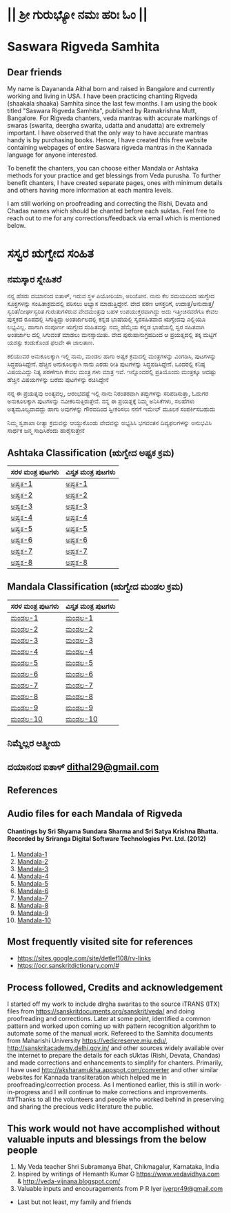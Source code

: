 # || ಶ್ರೀ ಗುರುಭ್ಯೋ ನಮಃ  ಹರಿಃ ಓಂ ||

# Saswara Rigveda Samhita
## Dear friends
My name is Dayananda Aithal born and raised in Bangalore and currently working and living in USA. I have been practicing chanting Rigveda (shaakala shaaka) Samhita since the last few months.  I am using the book titled "Saswara Rigveda Samhita", published by Ramakrishna Mutt, Bangalore. For Rigveda chanters, veda mantras with accurate markings of swaras (swarita, deergha swarita, udatta and anudatta) are extremely important. I have observed that the only way to have accurate mantras handy is by purchasing books. Hence, I have created this free website containing webpages of entire Saswara rigveda mantras in the Kannada language for anyone interested.

To benefit the chanters, you can choose either Mandala or Ashtaka methods for your practice and get blessings from Veda purusha. To further benefit chanters, I have created separate pages, ones with minimum details and others having more information at each mantra levels.

I am still working on proofreading and correcting the Rishi, Devata and Chadas names which should be chanted before each suktas. Feel free to reach out to me for any corrections/feedback via email which is mentioned below.

# ಸಸ್ವರ ಋಗ್ವೇದ ಸಂಹಿತ 
## ನಮಸ್ಕಾರ ಸ್ನೇಹಿತರೆ
ನನ್ನ ಹೆಸರು ದಯಾನಂದ ಐತಾಳ್, ಇರುವ ಸ್ಥಳ ಪಿಯೋರಿಯಾ, ಅರಿಜೋನ. ನಾನು ಕೆಲ ಸಮಯದಿಂದ ಋಗ್ವೇದ ಸೂಕ್ತಗಳನ್ನು ಸಂಹಿತಾಕ್ರಮದಲ್ಲಿ ಪಠಿಸಲು ಅಭ್ಯಾಸ ಮಾಡುತ್ತಿದ್ದೇನೆ.  ವೇದ ಪಠಣ ಆಸಕ್ತರಿಗೆ, ಉದಾತ್ತ/ಅನುದಾತ್ತ/ಸ್ವರಿತ/ದೀರ್ಘಸ್ವರಿತ ಗುರುತುಗಳಿರುವ ವೇದಮಂತ್ರವು ಬಹಳ ಉಪಯುಕ್ತರವಾಗಿದ್ದು ಅದು ಇತ್ತೀಚಿನವರೆಗೂ ಕೇವಲ ಪುಸ್ತಕದ ರೂಪದಲ್ಲಿ ಸಿಗುತ್ತಿದ್ದು ಅಂತರ್ಜಾಲದಲ್ಲಿ ಕನ್ನಡ ಭಾಷೆಯಲ್ಲಿ ಸ್ವರಸಹಿತವಾದ ಋಗ್ವೇದವು ಎಲ್ಲಿಯೂ ಲಭ್ಯವಿಲ್ಲ. ಹಾಗಾಗಿ ಸಂಪೂರ್ಣ ಋಗ್ವೇದ ಸಂಹಿತವನ್ನು ನಮ್ಮ ಹೆಮ್ಮೆಯ ಕನ್ನಡ ಭಾಷೆಯಲ್ಲಿ ಸ್ವರ ಸಹಿತವಾಗಿ ಅಂತರ್ಜಾಲ ದಲ್ಲಿ ಸಿಗುವಂತೆ ಮಾಡಲು ಮನಸ್ಸಾಯಿತು. ವೇದ ಪುರುಷಾನುಗ್ರಹದಿಂದ ಆ ಪ್ರಯತ್ನದಲ್ಲಿ ತಕ್ಕ ಮಟ್ಟಿಗೆ ಯಶಸ್ಸು ಕಂಡುಕೊಂಡ ಫಲವೇ ಈ ಜಾಲತಾಣ.

ಕಲಿಯುವರ ಅನುಕೂಲಕ್ಕಾಗಿ ಇಲ್ಲಿ ನಾನು, ಮಂಡಲ ಹಾಗು ಅಷ್ಟಕ ಕ್ರಮದಲ್ಲಿ ಮಂತ್ರಗಳನ್ನು ವಿಂಗಡಿಸಿ, ಪುಟಗಳನ್ನು ಸಿದ್ಧಪಡಿಸಿದ್ದೇನೆ. ಹೆಚ್ಚಿನ ಅನುಕೂಲಕ್ಕಾಗಿ ನಾನು ಎರಡು ರೀತಿ ಪುಟಗಳನ್ನು ಸಿದ್ಧಪಡಿಸಿದ್ದೇನೆ. ಒಂದರಲ್ಲಿ ಕನಿಷ್ಠ ವಿಷಯವಿದ್ದು ನಿತ್ಯ ಪಠಣೆಗಾಗಿ ಕೇವಲ ಮಂತ್ರ ಗಳು ಮಾತ್ರ ಇವೆ. ಇನ್ನೊಂದರಲ್ಲಿ ಪ್ರತಿಯೊಂದು ಮಂತ್ರಕ್ಕೂ ಆದಷ್ಟು ಹೆಚ್ಚಿನ ವಿಷಯಗಳನ್ನು ಬರೆದು ಪುಟಗಳನ್ನು ರಚಿಸಿದ್ದೇನೆ

ನನ್ನ ಈ ಪ್ರಯತ್ನವು ಅಂತ್ಯವಲ್ಲ, ಆರಂಭವಷ್ಟೆ ಇಲ್ಲಿ ನಾನು ನಿರಂತರವಾಗಿ ತಪ್ಪುಗಳನ್ನು ಸರಿಪಡಿಸುತ್ತಾ,  ಓದುಗರ ಅನುಕೂಲಕ್ಕಾಗಿ ಪುಟಗಳನ್ನು ನವೀಕರಿಸುತ್ತಿರುತ್ತೇನೆ. ನನ್ನ ಈ ಪ್ರಯತ್ನಕ್ಕೆ ನಿಮ್ಮ ಅನಿಸಿಕೆಗಳು, ಸಲಹೆಗಳು ಅತ್ಯಮೂಲ್ಯವಾದದ್ದು ಹಾಗು ಅವುಗಳನ್ನು ಗೌರವದಿಂದ ಸ್ವೀಕರಿಸಲು ನನಗೆ ಇಮೇಲ್ ಮೂಲಕ ಸಂಪರ್ಕಿಸಬಹುದು

ನಿಮ್ಮ ಸ್ವಶಾಖಾ ರೀತ್ಯಾ ಕ್ರಮವನ್ನು ಆಯ್ದುಕೊಂಡು ವೇದವನ್ನು ಅಭ್ಯಸಿಸಿ ಭಗವಂತನ ದಿವ್ಯಫಲಗಳನ್ನು ಅನುಭವಿಸಿ ಸಾರ್ಥಕ ಜನ್ಮ ಸಾಧಿಸಿರೆಂದು ಹಾರೈಸುತ್ತೇನೆ

## Ashtaka Classification (ಋಗ್ವೇದ ಅಷ್ಟಕ ಕ್ರಮ)

| ಸರಳ ಮಂತ್ರ ಪುಟಗಳು | ವಿಸ್ತೃತ ಮಂತ್ರ ಪುಟಗಳು |
| ----------- | ----------- |
| [ಅಷ್ಟಕ-1](Kannada/Ashtaka/RVA-1(sarala).html) | [ಅಷ್ಟಕ-1](Kannada/Ashtaka/RVA-1(vistrata).html) |
| [ಅಷ್ಟಕ-2](Kannada/Ashtaka/RVA-2(sarala).html) | [ಅಷ್ಟಕ-2](Kannada/Ashtaka/RVA-2(vistrata).html) |
| [ಅಷ್ಟಕ-3](Kannada/Ashtaka/RVA-3(sarala).html) | [ಅಷ್ಟಕ-3](Kannada/Ashtaka/RVA-3(vistrata).html) |
| [ಅಷ್ಟಕ-4](Kannada/Ashtaka/RVA-4(sarala).html) | [ಅಷ್ಟಕ-4](Kannada/Ashtaka/RVA-4(vistrata).html) |
| [ಅಷ್ಟಕ-5](Kannada/Ashtaka/RVA-5(sarala).html) | [ಅಷ್ಟಕ-5](Kannada/Ashtaka/RVA-5(vistrata).html) |
| [ಅಷ್ಟಕ-6](Kannada/Ashtaka/RVA-6(sarala).html) | [ಅಷ್ಟಕ-6](Kannada/Ashtaka/RVA-6(vistrata).html) |
| [ಅಷ್ಟಕ-7](Kannada/Ashtaka/RVA-7(sarala).html) | [ಅಷ್ಟಕ-7](Kannada/Ashtaka/RVA-7(vistrata).html) |
| [ಅಷ್ಟಕ-8](Kannada/Ashtaka/RVA-8(sarala).html) | [ಅಷ್ಟಕ-8](Kannada/Ashtaka/RVA-8(vistrata).html) |

## Mandala Classification (ಋಗ್ವೇದ ಮಂಡಲ ಕ್ರಮ)

| ಸರಳ ಮಂತ್ರ ಪುಟಗಳು | ವಿಸ್ತೃತ ಮಂತ್ರ ಪುಟಗಳು |
| ----------- | ----------- |
| [ಮಂಡಲ-1](Kannada/Mandala/RVM-1(sarala).html) | [ಮಂಡಲ-1](Kannada/Mandala/RVM-1(vistrata).html) |
| [ಮಂಡಲ-2](Kannada/Mandala/RVM-2(sarala).html) | [ಮಂಡಲ-2](Kannada/Mandala/RVM-2(vistrata).html) |
| [ಮಂಡಲ-3](Kannada/Mandala/RVM-3(sarala).html) | [ಮಂಡಲ-3](Kannada/Mandala/RVM-3(vistrata).html) |
| [ಮಂಡಲ-4](Kannada/Mandala/RVM-4(sarala).html) | [ಮಂಡಲ-4](Kannada/Mandala/RVM-4(vistrata).html) |
| [ಮಂಡಲ-5](Kannada/Mandala/RVM-5(sarala).html) | [ಮಂಡಲ-5](Kannada/Mandala/RVM-5(vistrata).html) |
| [ಮಂಡಲ-6](Kannada/Mandala/RVM-6(sarala).html) | [ಮಂಡಲ-6](Kannada/Mandala/RVM-6(vistrata).html) |
| [ಮಂಡಲ-7](Kannada/Mandala/RVM-7(sarala).html) | [ಮಂಡಲ-7](Kannada/Mandala/RVM-7(vistrata).html) |
| [ಮಂಡಲ-8](Kannada/Mandala/RVM-8(sarala).html) | [ಮಂಡಲ-8](Kannada/Mandala/RVM-8(vistrata).html) |
| [ಮಂಡಲ-9](Kannada/Mandala/RVM-9(sarala).html) | [ಮಂಡಲ-9](Kannada/Mandala/RVM-9(vistrata).html) |
| [ಮಂಡಲ-10](Kannada/Mandala/RVM-10(sarala).html) | [ಮಂಡಲ-10](Kannada/Mandala/RVM-10(vistrata).html) |

## ನಿಮ್ಮೆಲ್ಲರ ಆತ್ಮೀಯ 
## ದಯಾನಂದ ಐತಾಳ್  <dithal29@gmail.com>

## References
## Audio files for each Mandala of Rigveda
#### Chantings by Sri Shyama Sundara Sharma and Sri Satya Krishna Bhatta. Recorded by Sriranga Digital Software Technologies Pvt. Ltd. (2012)

1. [Mandala-1](https://www.aurobindo.ru/workings/matherials/rigveda/audio_01.htm)
2. [Mandala-2](https://www.aurobindo.ru/workings/matherials/rigveda/audio_02.htm)
3. [Mandala-3](https://www.aurobindo.ru/workings/matherials/rigveda/audio_03.htm)
4. [Mandala-4](https://www.aurobindo.ru/workings/matherials/rigveda/audio_04.htm)
5. [Mandala-5](https://www.aurobindo.ru/workings/matherials/rigveda/audio_05.htm)
6. [Mandala-6](https://www.aurobindo.ru/workings/matherials/rigveda/audio_06.htm)
7. [Mandala-7](https://www.aurobindo.ru/workings/matherials/rigveda/audio_07.htm)
8. [Mandala-8](https://www.aurobindo.ru/workings/matherials/rigveda/audio_08.htm)
9. [Mandala-9](https://www.aurobindo.ru/workings/matherials/rigveda/audio_09.htm)
10. [Mandala-10](https://www.aurobindo.ru/workings/matherials/rigveda/audio_10.htm)

## Most frequently visited site for references 
- <https://sites.google.com/site/detlef108/rv-links>
- <https://ocr.sanskritdictionary.com/#>


## Process followed, Credits and acknowledgement
I started off my work to include dIrgha swaritas to the source iTRANS (ITX) files from <https://sanskritdocuments.org/sanskrit/veda/> and doing proofreading and corrections. Later at some point, identified a common pattern and worked upon coming up with pattern recognition algorithm to automate some of the manual work. Refereed to the Samhita documents from Maharishi University <https://vedicreserve.miu.edu/>, <http://sanskritacademy.delhi.gov.in/> and other sources widely available over the internet to prepare the details for each sUktas (Rishi, Devata, Chandas) and made corrections and enhancements to simplify for chanters. Primarily, I have used <http://aksharamukha.appspot.com/converter> and other similar websites for Kannada transliteration which helped me in proofreading/correction process. As I mentioned earlier, this is still in work-in-progress and I will continue to make corrections and improvements. 
##Thanks to all the volunteers and people who worked behind in preserving and sharing the precious vedic literature the public.

## This work would not have accomplished without valuable inputs and blessings from the below people
1. My Veda teacher Shri Subramanya Bhat, Chikmagalur, Karnataka, India
2. Inspired by writings of Hemanth Kumar G <https://www.vedavidhya.com> & <http://veda-vijnana.blogspot.com/>
3. Valuable inputs and encouragements from P R Iyer <iyerpr49@gmail.com>
- Last but not least, my family and friends
